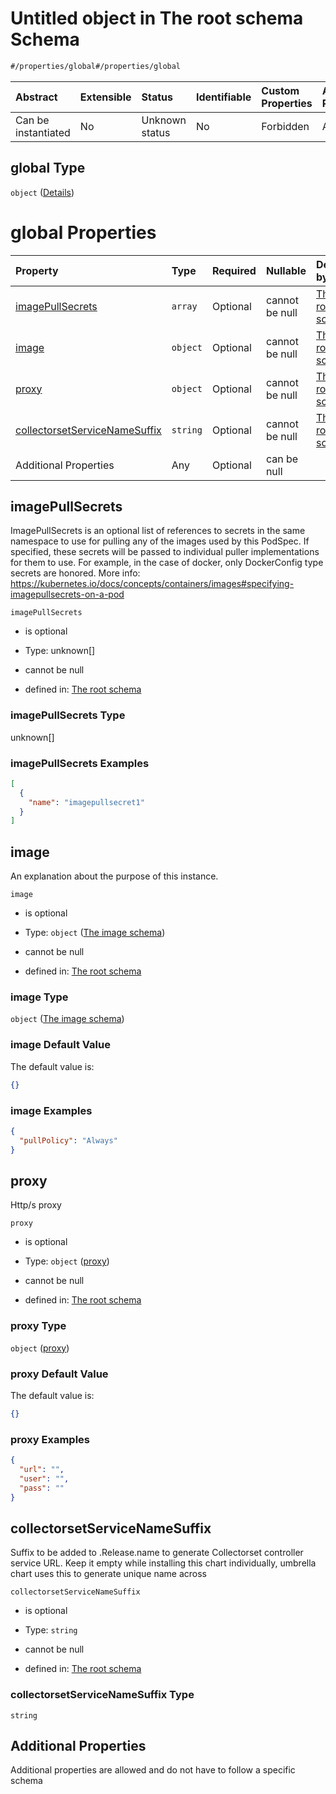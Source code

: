 # Untitled object in The root schema Schema

```txt
#/properties/global#/properties/global
```



| Abstract            | Extensible | Status         | Identifiable | Custom Properties | Additional Properties | Access Restrictions | Defined In                                                        |
| :------------------ | :--------- | :------------- | :----------- | :---------------- | :-------------------- | :------------------ | :---------------------------------------------------------------- |
| Can be instantiated | No         | Unknown status | No           | Forbidden         | Allowed               | none                | [values.schema.json\*](values.schema.json "open original schema") |

## global Type

`object` ([Details](values-properties-global.md))

# global Properties

| Property                                                        | Type     | Required | Nullable       | Defined by                                                                                                                                                                |
| :-------------------------------------------------------------- | :------- | :------- | :------------- | :------------------------------------------------------------------------------------------------------------------------------------------------------------------------ |
| [imagePullSecrets](#imagepullsecrets)                           | `array`  | Optional | cannot be null | [The root schema](values-properties-global-properties-imagepullsecrets.md "#/properties/global#/properties/global/properties/imagePullSecrets")                           |
| [image](#image)                                                 | `object` | Optional | cannot be null | [The root schema](values-properties-global-properties-the-image-schema.md "#/properties/global/properties/image#/properties/global/properties/image")                     |
| [proxy](#proxy)                                                 | `object` | Optional | cannot be null | [The root schema](values-properties-global-properties-proxy.md "#/properties/proxy#/properties/global/properties/proxy")                                                  |
| [collectorsetServiceNameSuffix](#collectorsetservicenamesuffix) | `string` | Optional | cannot be null | [The root schema](values-properties-global-properties-collectorsetservicenamesuffix.md "#/properties/global#/properties/global/properties/collectorsetServiceNameSuffix") |
| Additional Properties                                           | Any      | Optional | can be null    |                                                                                                                                                                           |

## imagePullSecrets

ImagePullSecrets is an optional list of references to secrets in the same namespace to use for pulling any of the images used by this PodSpec. If specified, these secrets will be passed to individual puller implementations for them to use. For example, in the case of docker, only DockerConfig type secrets are honored. More info: <https://kubernetes.io/docs/concepts/containers/images#specifying-imagepullsecrets-on-a-pod>

`imagePullSecrets`

*   is optional

*   Type: unknown\[]

*   cannot be null

*   defined in: [The root schema](values-properties-global-properties-imagepullsecrets.md "#/properties/global#/properties/global/properties/imagePullSecrets")

### imagePullSecrets Type

unknown\[]

### imagePullSecrets Examples

```json
[
  {
    "name": "imagepullsecret1"
  }
]
```

## image

An explanation about the purpose of this instance.

`image`

*   is optional

*   Type: `object` ([The image schema](values-properties-global-properties-the-image-schema.md))

*   cannot be null

*   defined in: [The root schema](values-properties-global-properties-the-image-schema.md "#/properties/global/properties/image#/properties/global/properties/image")

### image Type

`object` ([The image schema](values-properties-global-properties-the-image-schema.md))

### image Default Value

The default value is:

```json
{}
```

### image Examples

```json
{
  "pullPolicy": "Always"
}
```

## proxy

Http/s proxy

`proxy`

*   is optional

*   Type: `object` ([proxy](values-properties-global-properties-proxy.md))

*   cannot be null

*   defined in: [The root schema](values-properties-global-properties-proxy.md "#/properties/proxy#/properties/global/properties/proxy")

### proxy Type

`object` ([proxy](values-properties-global-properties-proxy.md))

### proxy Default Value

The default value is:

```json
{}
```

### proxy Examples

```json
{
  "url": "",
  "user": "",
  "pass": ""
}
```

## collectorsetServiceNameSuffix

Suffix to be added to .Release.name to generate Collectorset controller service URL.
Keep it empty while installing this chart individually, umbrella chart uses this to generate unique name across

`collectorsetServiceNameSuffix`

*   is optional

*   Type: `string`

*   cannot be null

*   defined in: [The root schema](values-properties-global-properties-collectorsetservicenamesuffix.md "#/properties/global#/properties/global/properties/collectorsetServiceNameSuffix")

### collectorsetServiceNameSuffix Type

`string`

## Additional Properties

Additional properties are allowed and do not have to follow a specific schema
